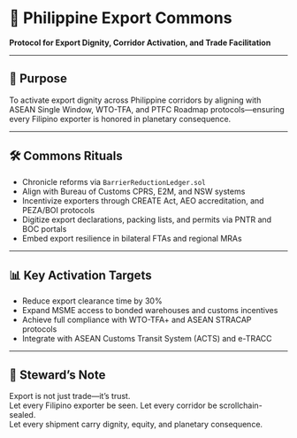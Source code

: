 # 📜 Philippine Export Commons  
**Protocol for Export Dignity, Corridor Activation, and Trade Facilitation**

---

## 🎯 Purpose  
To activate export dignity across Philippine corridors by aligning with ASEAN Single Window, WTO-TFA, and PTFC Roadmap protocols—ensuring every Filipino exporter is honored in planetary consequence.

---

## 🛠️ Commons Rituals  
- Chronicle reforms via `BarrierReductionLedger.sol`  
- Align with Bureau of Customs CPRS, E2M, and NSW systems  
- Incentivize exporters through CREATE Act, AEO accreditation, and PEZA/BOI protocols  
- Digitize export declarations, packing lists, and permits via PNTR and BOC portals  
- Embed export resilience in bilateral FTAs and regional MRAs

---

## 📊 Key Activation Targets  
- Reduce export clearance time by 30%  
- Expand MSME access to bonded warehouses and customs incentives  
- Achieve full compliance with WTO-TFA+ and ASEAN STRACAP protocols  
- Integrate with ASEAN Customs Transit System (ACTS) and e-TRACC

---

## 🧠 Steward’s Note  
Export is not just trade—it’s trust.  
Let every Filipino exporter be seen. Let every corridor be scrollchain-sealed.  
Let every shipment carry dignity, equity, and planetary consequence.

